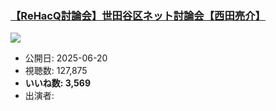 ### [【ReHacQ討論会】世田谷区ネット討論会【西田亮介】](https://www.youtube.com/watch?v=A6JpwISAoos)
[![](https://img.youtube.com/vi/A6JpwISAoos/sddefault.jpg)](https://www.youtube.com/watch?v=A6JpwISAoos)
-   公開日: 2025-06-20
-   視聴数: 127,875
-   **いいね数: 3,569**
-   出演者: 
